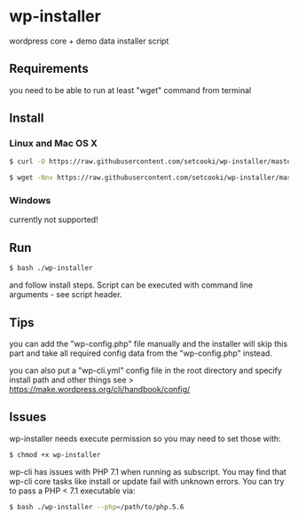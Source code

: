 # wp-installer

wordpress core + demo data installer script

## Requirements

you need to be able to run at least "wget" command from terminal

## Install

### Linux and Mac OS X

``` sh
$ curl -O https://raw.githubusercontent.com/setcooki/wp-installer/master/wp-installer; bash ./wp-installer
```
``` sh
$ wget -Nnv https://raw.githubusercontent.com/setcooki/wp-installer/master/wp-installer; bash ./wp-installer
```

### Windows

currently not supported!

## Run

``` sh
$ bash ./wp-installer
```

and follow install steps. Script can be executed with command line arguments - see script header.

## Tips

you can add the "wp-config.php" file manually and the installer will skip this part and take all required
config data from the "wp-config.php" instead.

you can also put a "wp-cli.yml" config file in the root directory and specify install path and other things
see > https://make.wordpress.org/cli/handbook/config/

## Issues

wp-installer needs execute permission so you may need to set those with:

``` sh
$ chmod +x wp-installer
```

wp-cli has issues with PHP 7.1 when running as subscript. You may find that wp-cli core tasks like install or update
fail with unknown errors. You can try to pass a PHP < 7.1 executable via:


``` sh
$ bash ./wp-installer --php=/path/to/php.5.6
```